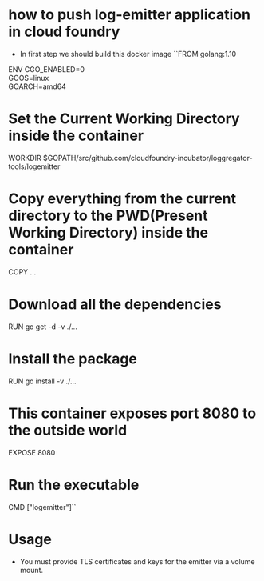 
# how to push log-emitter application in cloud foundry

- In first step we should build this docker image 
``FROM golang:1.10

ENV CGO_ENABLED=0 \
GOOS=linux \
GOARCH=amd64

# Set the Current Working Directory inside the container
WORKDIR $GOPATH/src/github.com/cloudfoundry-incubator/loggregator-tools/logemitter

# Copy everything from the current directory to the PWD(Present Working Directory) inside the container
COPY . .

# Download all the dependencies
RUN go get -d -v ./...

# Install the package
RUN go install -v ./...

# This container exposes port 8080 to the outside world
EXPOSE 8080

# Run the executable
CMD ["logemitter"]``

# Usage

- You must provide TLS certificates and keys for the emitter via a volume mount.
